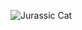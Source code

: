 ![Jurassic Cat](https://64.media.tumblr.com/6bd565a1dc7aef1d2015ae2b9beafcb3/5e11c9ee1d1b787f-31/s500x750/0708e5d91298d44ba1102e1d4ceed16cef3aa42b.gif)
